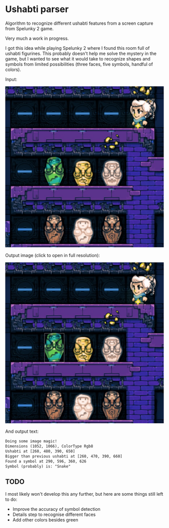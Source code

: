 # Ushabti parser

Algorithm to recognize different ushabti features from a screen capture from Spelunky 2 game.

Very much a work in progress.

I got this idea while playing Spelunky 2 where I found this room full of ushabti figurines.
This probably doesn't help me solve the mystery in the game, but I wanted to see what it would
take to recognize shapes and symbols from limited possibilities (three faces, five symbols, handful of colors).

Input:

![Input image](/images/ushabti_1_small.jpg)

Output image (click to open in full resolution):

![Output image](/images/output.png)

And output text:

```
Doing some image magic!
Dimensions (1052, 1066), ColorType Rgb8
Ushabti at [260, 480, 390, 650]
Bigger than previous ushabti at [260, 470, 390, 660]
Found a symbol at 290, 596, 360, 626
Symbol (probably) is: "Snake"
```

## TODO

I most likely won't develop this any further, but here are some things still left to do:

- Improve the accuracy of symbol detection
- Details step to recognise different faces
- Add other colors besides green
